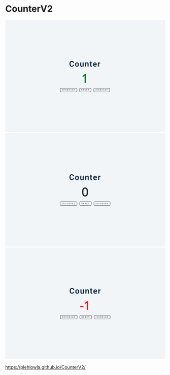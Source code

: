 # CounterV2
 
![counter](positiveCounter.png)
![counter](neutrelCounter.png)
![counter](negativeCounter.png)

https://plehlowla.github.io/CounterV2/